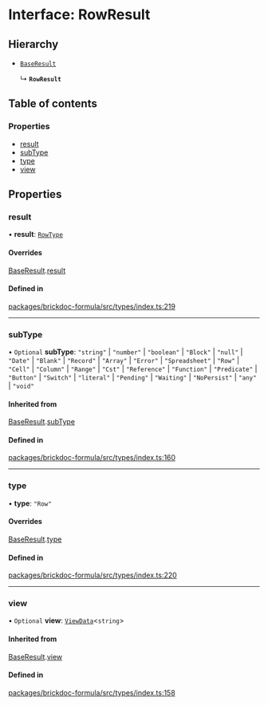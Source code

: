 # Interface: RowResult

## Hierarchy

- [`BaseResult`](BaseResult.md)

  ↳ **`RowResult`**

## Table of contents

### Properties

- [result](RowResult.md#result)
- [subType](RowResult.md#subtype)
- [type](RowResult.md#type)
- [view](RowResult.md#view)

## Properties

### <a id="result" name="result"></a> result

• **result**: [`RowType`](RowType.md)

#### Overrides

[BaseResult](BaseResult.md).[result](BaseResult.md#result)

#### Defined in

[packages/brickdoc-formula/src/types/index.ts:219](https://github.com/mashcard/mashcard/blob/main/packages/brickdoc-formula/src/types/index.ts#L219)

---

### <a id="subtype" name="subtype"></a> subType

• `Optional` **subType**: `"string"` \| `"number"` \| `"boolean"` \| `"Block"` \| `"null"` \| `"Date"` \| `"Blank"` \| `"Record"` \| `"Array"` \| `"Error"` \| `"Spreadsheet"` \| `"Row"` \| `"Cell"` \| `"Column"` \| `"Range"` \| `"Cst"` \| `"Reference"` \| `"Function"` \| `"Predicate"` \| `"Button"` \| `"Switch"` \| `"literal"` \| `"Pending"` \| `"Waiting"` \| `"NoPersist"` \| `"any"` \| `"void"`

#### Inherited from

[BaseResult](BaseResult.md).[subType](BaseResult.md#subtype)

#### Defined in

[packages/brickdoc-formula/src/types/index.ts:160](https://github.com/mashcard/mashcard/blob/main/packages/brickdoc-formula/src/types/index.ts#L160)

---

### <a id="type" name="type"></a> type

• **type**: `"Row"`

#### Overrides

[BaseResult](BaseResult.md).[type](BaseResult.md#type)

#### Defined in

[packages/brickdoc-formula/src/types/index.ts:220](https://github.com/mashcard/mashcard/blob/main/packages/brickdoc-formula/src/types/index.ts#L220)

---

### <a id="view" name="view"></a> view

• `Optional` **view**: [`ViewData`](ViewData.md)<`string`\>

#### Inherited from

[BaseResult](BaseResult.md).[view](BaseResult.md#view)

#### Defined in

[packages/brickdoc-formula/src/types/index.ts:158](https://github.com/mashcard/mashcard/blob/main/packages/brickdoc-formula/src/types/index.ts#L158)
